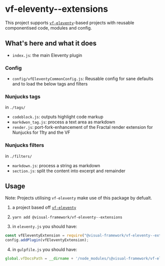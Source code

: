 # vf-eleventy--extensions

This project supports [`vf-eleventy`](https://github.com/visual-framework/vf-eleventy)-based
projects with reusable componentised code, modules and config.

## What's here and what it does

- `index.js`: the main Eleventy plugin

### Config

- `config/vfEleventyCommonConfig.js`: Reusable config for sane defaults and to load the below tags and filters

### Nunjucks tags

in `./tags/`

- `codeblock.js`: outputs highlight code markup
- `markdwon_tag.js`: process a text area as markdown
- `render.js`: port-fork-enhancement of the Fractal render extension for Nunjucks for 11ty and the VF

### Nunjucks filters

in `./filters/`

- `markdown.js`: process a string as markdown
- `section.js`: split the content into excerpt and remainder

## Usage

Note: Projects utilising `vf-eleventy` make use of this package by defualt.

1. a project based off [`vf-eleventy`](https://github.com/visual-framework/vf-eleventy)
2. `yarn add @visual-framework/vf-eleventy--extensions`

3. in `eleventy.js` you should have:

```js
const vfEleventyExtension = require("@visual-framework/vf-eleventy--extensions");
config.addPlugin(vfEleventyExtension);
```

4. in `gulpfile.js` you should have:

```js
global.vfDocsPath = __dirname + '/node_modules/\@visual-framework/vf-eleventy--extensions/fractal/docs';
```
